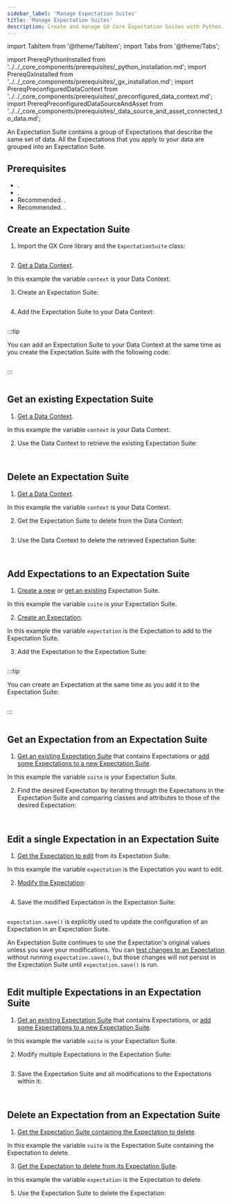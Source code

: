 ```yaml
---
sidebar_label: 'Manage Expectation Suites'
title: 'Manage Expectation Suites'
description: Create and manage GX Core Expectation Suites with Python.
---
```

import TabItem from '@theme/TabItem';
import Tabs from '@theme/Tabs';

import PrereqPythonInstalled from '../../_core_components/prerequisites/_python_installation.md';
import PrereqGxInstalled from '../../_core_components/prerequisites/_gx_installation.md';
import PrereqPreconfiguredDataContext from '../../_core_components/prerequisites/_preconfigured_data_context.md';
import PrereqPreconfiguredDataSourceAndAsset from '../../_core_components/prerequisites/_data_source_and_asset_connected_to_data.md';

An Expectation Suite contains a group of Expectations that describe the same set of data.  All the Expectations that you apply to your data are grouped into an Expectation Suite.

## Prerequisites

- <PrereqPythonInstalled/>.
- <PrereqGxInstalled/>.
- Recommended. <PrereqPreconfiguredDataContext/>.
- Recommended. <PrereqPreconfiguredDataSourceAndAsset/>.

## Create an Expectation Suite

<Tabs>

<TabItem value="procedure" label="Procedure">

1. Import the GX Core library and the `ExpectationSuite` class:

  ```python title="Python code" name="core/expectation_suites/_examples/create_an_expectation_suite.py imports"
  ```

2. [Get a Data Context](/core/installation_and_setup/manage_data_contexts.md).

  In this example the variable `context` is your Data Context.

3. Create an Expectation Suite:

  ```python title="Python code" name="core/expectation_suites/_examples/create_an_expectation_suite.py create Expectation Suite"
  ```

4. Add the Expectation Suite to your Data Context:

  ```python title="Python code" name="core/expectation_suites/_examples/create_an_expectation_suite.py add snippet to Data Context"
  ```

:::tip

You can add an Expectation Suite to your Data Context at the same time as you create the Expectation Suite with the following code:

```python title="Python code" name="core/expectation_suites/_examples/create_an_expectation_suite.py create and add Expectation Suite to Data Context"
```

:::

</TabItem>

<TabItem value="sample_code" label="Sample code">

```python title="Python" name="core/expectation_suites/_examples/create_an_expectation_suite.py full example code"
```

</TabItem>

</Tabs>

## Get an existing Expectation Suite

<Tabs>

<TabItem value="procedure" label="Procedure">

1. [Get a Data Context](/core/installation_and_setup/manage_data_contexts.md).

  In this example the variable `context` is your Data Context.

2. Use the Data Context to retrieve the existing Expectation Suite:

  ```python title="Python code" name="core/expectation_suites/_examples/get_an_expectation_suite.py create Expectation Suite"
  ``` 

</TabItem>

<TabItem value="sample_code" label="Sample code">

```python title="Python code" name="core/expectation_suites/_examples/get_an_expectation_suite.py full example code"
```

</TabItem>

</Tabs>


## Delete an Expectation Suite

<Tabs>

<TabItem value="procedure" label="Procedure">

1. [Get a Data Context](/core/installation_and_setup/manage_data_contexts.md).

  In this example the variable `context` is your Data Context.

2. Get the Expectation Suite to delete from the Data Context:

  ```python title="Python code" name="core/expectation_suites/_examples/delete_an_expectation_suite.py get Expectation Suite"
  ```

3. Use the Data Context to delete the retrieved Expectation Suite:

  ```python title="Python code" name="core/expectation_suites/_examples/delete_an_expectation_suite.py delete Expectation Suite"
  ```

</TabItem>

<TabItem value="sample_code" label="Sample code">

```python title="Python code" name="core/expectation_suites/_examples/delete_an_expectation_suite.py full example code"
```

</TabItem>

</Tabs>


## Add Expectations to an Expectation Suite

<Tabs>

<TabItem value="procedure" label="Procedure">

1. [Create a new](#create-a-new-expectation-suite) or [get an existing](#get-an-existing-expectation-suite) Expectation Suite.

  In this example the variable `suite` is your Expectation Suite.

2. [Create an Expectation](/core/create_expectations/expectations/manage_expectations.md#create-an-expectation).
  
  In this example the variable `expectation` is the Expectation to add to the Expectation Suite.

3. Add the Expectation to the Expectation Suite:

  ```python title="Python code" name="core/expectation_suites/_examples/add_expectations_to_an_expectation_suite.py add an Expectation to an Expectation Suite"
  ```

  :::tip 
  
  You can create an Expectation at the same time as you add it to the Expectation Suite:

  ```python title="Python code" name="core/expectation_suites/_examples/add_expectations_to_an_expectation_suite.py create and add an Expectation"
  ```
  
  :::

</TabItem>

<TabItem value="sample_code" label="Sample code">

```python title="Python code" name="core/expectation_suites/_examples/add_expectations_to_an_expectation_suite.py full example code"
```

</TabItem>

</Tabs>

## Get an Expectation from an Expectation Suite

<Tabs>

<TabItem value="procedure" label="Procedure">

1. [Get an existing Expectation Suite](#get-an-existing-expectation-suite) that contains Expectations or [add some Expectations to a new Expectation Suite](#add-expectations-to-an-expectation-suite).

  In this example the variable `suite` is your Expectation Suite.

2. Find the desired Expectation by iterating through the Expectations in the Expectation Suite and comparing classes and attributes to those of the desired Expectation:

  ```python title="Python code" name="core/expectation_suites/_examples/get_a_specific_expectation_from_an_expectation_suite.py retrieve expectation"
  ```

</TabItem>

<TabItem value="sample_code" label="Sample code">

```python title="Python code" name="core/expectation_suites/_examples/get_a_specific_expectation_from_an_expectation_suite.py full example code"
```

</TabItem>

</Tabs>

## Edit a single Expectation in an Expectation Suite

<Tabs>

<TabItem value="procedure" label="Procedure">

1. [Get the Expectation to edit](#get-a-specific-expectation-from-an-expectation-suite) from its Expectation Suite.

  In this example the variable `expectation` is the Expectation you want to edit.

2. [Modify the Expectation](/core/create_expectations/expectations/manage_expectations.md#modify-an-expectation-in-an-expecatation-suite):

  ```python title="Python code" name="core/expectation_suites/_examples/edit_a_single_expectation.py edit attribute"
  ```

4. Save the modified Expectation in the Expectation Suite:

  ```python title="Python code" name="core/expectation_suites/_examples/edit_a_single_expectation.py save the Expectation"
  ```

  `expectation.save()` is explicitly used to update the configuration of an Expectation in an Expectation Suite.
  
  An Expectation Suite continues to use the Expectation's original values unless you save your modifications. You can [test changes to an Expectation](/core/create_expectations/expectations/manage_expectations.md#test-an-expectation) without running `expectation.save()`, but those changes will not persist in the Expectation Suite until `expectation.save()` is run.

</TabItem>

<TabItem value="sample_code" label="Sample code">

```python title="Python code" name="core/expectation_suites/_examples/edit_a_single_expectation.py full example code"
```

</TabItem>

</Tabs>

## Edit multiple Expectations in an Expectation Suite

<Tabs>

<TabItem value="procedure" label="Procedure">

1. [Get an existing Expectation Suite](#get-an-existing-expectation-suite) that contains Expectations, or [add some Expectations to a new Expectation Suite](#add-expectations-to-an-expectation-suite). 

  In this example the variable `suite` is your Expectation Suite.

2. Modify multiple Expectations in the Expectation Suite:

  ```python title="Python code" name="core/expectation_suites/_examples/edit_all_expectations_in_an_expectation_suite.py modify Expectations"
  ```

3. Save the Expectation Suite and all modifications to the Expectations within it:

  ```python title="Python code" name="core/expectation_suites/_examples/edit_all_expectations_in_an_expectation_suite.py save Expectation Suite"
  ```  

</TabItem>

<TabItem value="sample_code" label="Sample code">

```python title="Python code" name="core/expectation_suites/_examples/edit_all_expectations_in_an_expectation_suite.py full example code"
```

</TabItem>

</Tabs>

## Delete an Expectation from an Expectation Suite

<Tabs>

<TabItem value="procedure" label="Procedure">

1. [Get the Expectation Suite containing the Expectation to delete](#get-an-existing-expectation-suite).

  In this example the variable `suite` is the Expectation Suite containing the Expectation to delete.

3. [Get the Expectation to delete from its Expectation Suite](#get-a-specific-expectation-from-an-expectation-suite).

  In this example the variable `expectation` is the Expectation to delete.

5. Use the Expectation Suite to delete the Expectation:

  ```python title="Python code" name="core/expectation_suites/_examples/delete_an_expectation_in_an_expectation_suite.py delete the Expectation"
  ```  

</TabItem>

<TabItem value="sample_code" label="Sample code">

```python title="Python code" name="core/expectation_suites/_examples/delete_an_expectation_in_an_expectation_suite.py full example code"
```

</TabItem>

</Tabs>